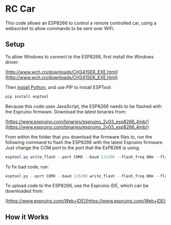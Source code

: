 # RC Car

This code allows an ESP8266 to control a remote controlled car, using a websocket to allow commands to be sent over WiFi. 

## Setup

To allow Windows to connect to the ESP8266, first install the Windows driver:

[http://www.wch.cn/downloads/CH341SER_EXE.html](http://www.wch.cn/downloads/CH341SER_EXE.html)

Then [install Python](https://www.python.org/downloads/windows/), and use PIP to install ESPTool:

```powershell
pip install esptool
```

Because this code uses JavaScript, the ESP8266 needs to be flashed with the Espruino firmware. Download the latest binaries from:

[https://www.espruino.com/binaries/espruino_2v03_esp8266_4mb/](https://www.espruino.com/binaries/espruino_2v03_esp8266_4mb/)

From within the folder that you download the firmware files to, run the following command to flash the ESP8266 with the latest Espruino firmware. Just change the COM port to the port that the EsP8266 is using.

```powershell
esptool.py write_flash --port COMX --baud 115200 --flash_freq 80m --flash_mode qio --flash_size 4MB 0x0000 boot_v1.6.bin 0x1000 espruino_esp8266_user1.bin 0x3FC000 esp_init_data_default.bin 0x3FE000 blank.bin
```

To fix bad code, run:

```powershell
esptool.py --port COMX --baud 115200 write_flash --flash_freq 80m --flash_mode qio --flash_size 4MB 0x3FE000 blank.bin
```

To upload code to the ESP8266, use the Espruino IDE, which can be downloaded from:

[https://www.espruino.com/Web+IDE](https://www.espruino.com/Web+IDE)

## How it Works

